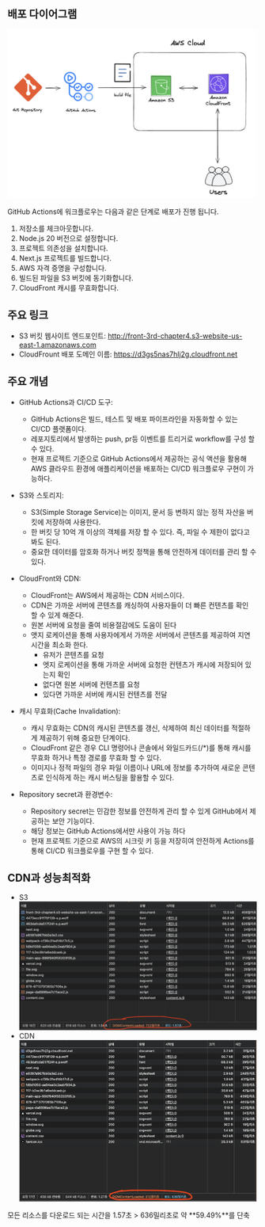 ## 배포 다이어그램
![배포 다이어그램](/src/public/images/deploy-diagram.png)

GitHub Actions에 워크플로우는 다음과 같은 단계로 배포가 진행 됩니다.
1. 저장소를 체크아웃합니다.
2. Node.js 20 버전으로 설정합니다.
3. 프로젝트 의존성을 설치합니다.
4. Next.js 프로젝트를 빌드합니다.
5. AWS 자격 증명을 구성합니다.
6. 빌드된 파일을 S3 버킷에 동기화합니다.
7. CloudFront 캐시를 무효화합니다.

## 주요 링크
- S3 버킷 웹사이트 엔드포인트: http://front-3rd-chapter4.s3-website-us-east-1.amazonaws.com
- CloudFrount 배포 도메인 이름: https://d3gs5nas7hlj2g.cloudfront.net


## 주요 개념
- GitHub Actions과 CI/CD 도구: 
  - GitHub Actions은 빌드, 테스트 및 배포 파이프라인을 자동화할 수 있는 CI/CD 플랫폼이다.
  - 레포지토리에서 발생하는 push, pr등 이벤트를 트리거로 workflow를 구성 할 수 있다.
  - 현재 프로젝트 기준으로 GitHub Actions에서 제공하는 공식 액션을 활용해 AWS 클라우드 환경에 애플리케이션을 배포하는 CI/CD 워크플로우 구현이 가능하다.


- S3와 스토리지:
  - S3(Simple Storage Service)는 이미지, 문서 등 변하지 않는 정적 자산을 버킷에 저장하여 사용한다.
  - 한 버킷 당 10억 개 이상의 객체를 저장 할 수 있다. 즉, 파일 수 제한이 없다고 봐도 된다.
  - 중요한 데이터를 암호화 하거나 버킷 정책을 통해 안전하게 데이터를 관리 할 수 있다.


- CloudFront와 CDN:
  - CloudFront는 AWS에서 제공하는 CDN 서비스이다.
  - CDN은 가까운 서버에 콘텐츠를 캐싱하여 사용자들이 더 빠른 컨텐츠를 확인 할 수 있게 해준다.
  - 원본 서버에 요청을 줄여 비용절감에도 도움이 된다
  - 앳지 로케이션을 통해 사용자에게서 가까운 서버에서 콘텐츠를 제공하여 지연시간을 최소화 한다.
    - 유저가 콘텐츠를 요청
    - 엣지 로케이션을 통해 가까운 서버에 요청한 컨텐츠가 캐시에 저장되어 있는지 확인
    - 없다면 원본 서버에 컨텐츠를 요청
    - 있다면 가까운 서버에 캐시된 컨텐츠를 전달


- 캐시 무효화(Cache Invalidation):
  - 캐시 무효화는 CDN의 캐시된 콘텐츠를 갱신, 삭제하여 최신 데이터를 적절하게 제공하기 위해 중요한 단계이다.
  - CloudFront 같은 경우 CLI 명령어나 콘솔에서 와일드카드(/*)를 통해 캐시를 무효화 하거나 특정 경로를 무효화 할 수 있다.
  - 이미지나 정적 파일의 경우 파일 이름이나 URL에 정보를 추가하여 새로운 콘텐츠로 인식하게 하는 캐시 버스팅을 활용할 수 있다.
  

- Repository secret과 환경변수:
  - Repository secret는 민감한 정보를 안전하게 관리 할 수 있게 GitHub에서 제공하는 보안 기능이다.
  - 해당 정보는 GitHub Actions에서만 사용이 가능 하다
  - 현재 프로젝트 기준으로 AWS의 시크릿 키 등을 저장히여 안전하게 Actions를 통해 CI/CD 워크플로우를 구현 할 수 있다.

## CDN과 성능최적화
- S3
![S3-image.png](src/public/images/S3-image.png)
- CDN
![CDN-image.png](src/public/images/CDN-image.png)

모든 리소스를 다운로드 되는 시간을 1.57초 > 636밀리초로 약 **59.49%**를 단축
